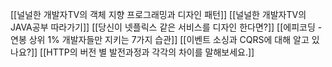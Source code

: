 [[널널한 개발자TV의 객체 지향 프로그래밍과 디자인 패턴]]
[[널널한 개발자TV의 JAVA공부 따라가기]]
[[당신이 넷플릭스 같은 서비스를 디자인 한다면?]]
[[에피코딩 - 연봉 상위 1% 개발자들만 지키는 7가지 습관]]
[[이벤트 소싱과 CQRS에 대해 알고 있나요?]]
[[HTTP의 버전 별 발전과정과 각각의 차이를 말해보세요.]]
